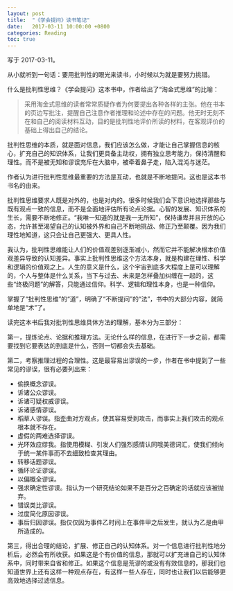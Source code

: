 ```yaml
---
layout: post
title:  "《学会提问》读书笔记"
date:   2017-03-11 10:00:00 +0800
categories: Reading
toc: true
---
```


写于 2017-03-11。

从小就听到一句话：要用批判性的眼光来读书，小时候以为就是要努力挑错。

什么是批判性思维？《学会提问》这本书中，作者给出了“淘金式思维”的比喻：

> 采用淘金式思维的读者常常质疑作者为何要提出各种各样的主张。他在书本的页边写批注，提醒自己注意作者推理和论述中存在的问题。他无时无刻不在和自己的阅读材料互动，目的是批判性地评价所读的材料，在客观评价的基础上得出自己的结论。

批判性思维的本质，就是面对信息，我们应该怎么做，才能让自己掌握信息的核心，扩充自己的知识体系，让我们更具备主动权，拥有独立思考能力，保持清醒和理性。而不是被无知和谬误充斥在大脑中，被牵着鼻子走，陷入混沌与迷茫。

作者认为进行批判性思维最重要的方法是互动，也就是不断地提问。这也是这本书书名的由来。

批判性思维要求人既是对外的，也是对内的。很多时候我们会下意识地选择那些与既有观点一致的信息，而不是全面地评估所有论点论据。心智的发展、知识体系的生长，需要不断地修正。“我唯一知道的就是我一无所知”，保持谦卑并且开放的心态，允许甚至渴望自己的认知被外界和自己不断地挑战、修正乃至颠覆。因为我们理性地知道，这只会让自己更强大、更具人性。

我认为，批判性思维能让人们的价值观差别逐渐减小，然而它并不能解决根本价值观差异导致的认知差异。事实上批判性思维这个方法本身，就是构建在理性、科学和逻辑的价值观之上。人生的意义是什么，这个宇宙到底多大程度上是可以理解的，个人与整体是什么关系，当下与过去、未来是怎样叠加纠缠在一起的，这些“终极问题”的解答，只能通过信仰。科学、逻辑和理性本身，也是一种信仰。

掌握了“批判性思维”的“道”，明确了“不断提问”的“法”，书中的大部分内容，就简单地是“术”了。

读完这本书后我对批判性思维具体方法的理解，基本分为三部分：

第一，提炼论点、论据和推理方法。无论什么样的信息，在进行下一步之前，都需要找到它要表达的到底是什么，否则一切都会失去基础。

第二，考察推理过程的合理性。这是最容易出谬误的一步，作者在书中提到了一些常见的谬误，很有必要列出来：
* 偷换概念谬误。
* 诉诸公众谬误。
* 诉诸可疑权威谬误。
* 诉诸感情谬误。
* 稻草人谬误。指歪曲对方观点，使其容易受到攻击，而事实上我们攻击的观点根本就不存在。
* 虚假的两难选择谬误。
* 光环效应缪我。指使用模糊、引发人们强烈感情认同哦美德词汇，使我们倾向于统一某件事而不去细致检查其理由。
* 转移话题谬误。
* 循环论证谬误。
* 以偏概全谬误。
* 强求确定性谬误。指认为一个研究结论如果不是百分之百确定的话就应该被抛弃。
* 错误类比谬误。
* 过度简化原因谬误。
* 事后归因谬误。指仅仅因为事件乙时间上在事件甲之后发生，就认为乙是由甲所造成的。

第三，得出合理的结论，扩展、修正自己的认知体系。对一个信息进行批判性地分析后，必然会有所收获。如果这是个有价值的信息，那就可以扩充进自己的认知体系中，同时带来自省和修正。如果这个信息是荒谬的或没有有效信息的，那我们也知道世界上还有这样一种观点存在，有这样一些人存在，同时也让我们以后能够更高效地选择过滤信息。
